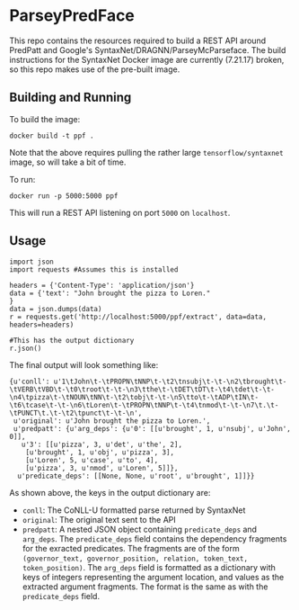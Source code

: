 ParseyPredFace
==============

This repo contains the resources required to build a REST API around
PredPatt and Google's SyntaxNet/DRAGNN/ParseyMcParseface. The build
instructions for the SyntaxNet Docker image are currently (7.21.17) broken,
so this repo makes use of the pre-built image.

Building and Running
--------

To build the image:

```
docker build -t ppf .
```

Note that the above requires pulling the rather large `tensorflow/syntaxnet`
image, so will take a bit of time.

To run:

```
docker run -p 5000:5000 ppf
```

This will run a REST API listening on port `5000` on `localhost`.

Usage
-----

```
import json
import requests #Assumes this is installed

headers = {'Content-Type': 'application/json'}
data = {'text': "John brought the pizza to Loren."
}
data = json.dumps(data)
r = requests.get('http://localhost:5000/ppf/extract', data=data, headers=headers)

#This has the output dictionary
r.json()
```

The final output will look something like:

```
{u'conll': u'1\tJohn\t-\tPROPN\tNNP\t-\t2\tnsubj\t-\t-\n2\tbrought\t-\tVERB\tVBD\t-\t0\troot\t-\t-\n3\tthe\t-\tDET\tDT\t-\t4\tdet\t-\t-\n4\tpizza\t-\tNOUN\tNN\t-\t2\tobj\t-\t-\n5\tto\t-\tADP\tIN\t-\t6\tcase\t-\t-\n6\tLoren\t-\tPROPN\tNNP\t-\t4\tnmod\t-\t-\n7\t.\t-\tPUNCT\t.\t-\t2\tpunct\t-\t-\n',
 u'original': u'John brought the pizza to Loren.',
 u'predpatt': {u'arg_deps': {u'0': [[u'brought', 1, u'nsubj', u'John', 0]],
   u'3': [[u'pizza', 3, u'det', u'the', 2],
    [u'brought', 1, u'obj', u'pizza', 3],
    [u'Loren', 5, u'case', u'to', 4],
    [u'pizza', 3, u'nmod', u'Loren', 5]]},
  u'predicate_deps': [[None, None, u'root', u'brought', 1]]}}
```

As shown above, the keys in the output dictionary are:

* `conll`: The CoNLL-U formatted parse returned by SyntaxNet
* `original`: The original text sent to the API
* `predpatt`: A nested JSON object containing `predicate_deps` and `arg_deps`.
 The `predicate_deps` field contains the dependency fragments for the exracted
 predicates. The fragments are of the form `(governor_text, governor_position,
 relation, token_text, token_position)`. The `arg_deps` field is formatted as
 a dictionary with keys of integers representing the argument location, and
 values as the extracted argument fragments. The format is the same as with the
 `predicate_deps` field.
